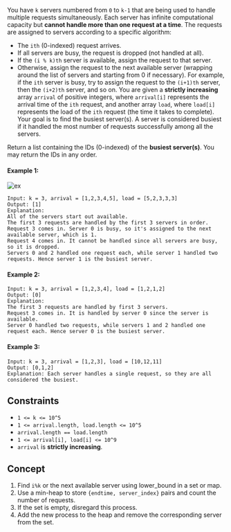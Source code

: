 You have `k` servers numbered from `0` to `k-1` that are being used to handle multiple requests simultaneously. Each server has infinite computational capacity but **cannot handle more than one request at a time**. The requests are assigned to servers according to a specific algorithm:

* The `ith` (0-indexed) request arrives.
* If all servers are busy, the request is dropped (not handled at all).
* If the `(i % k)th` server is available, assign the request to that server.
* Otherwise, assign the request to the next available server (wrapping around the list of servers and starting from 0 if necessary). For example, if the `ith` server is busy, try to assign the request to the `(i+1)th` server, then the `(i+2)th` server, and so on.
You are given a **strictly increasing** array `arrival` of positive integers, where `arrival[i]` represents the arrival time of the `ith` request, and another array `load`, where `load[i]` represents the load of the `ith` request (the time it takes to complete). Your goal is to find the busiest server(s). A server is considered busiest if it handled the most number of requests successfully among all the servers.

Return a list containing the IDs (0-indexed) of the **busiest server(s)**. You may return the IDs in any order.


#### Example 1:
![ex](https://assets.leetcode.com/uploads/2020/09/08/load-1.png)
```plaintext
Input: k = 3, arrival = [1,2,3,4,5], load = [5,2,3,3,3] 
Output: [1] 
Explanation: 
All of the servers start out available.
The first 3 requests are handled by the first 3 servers in order.
Request 3 comes in. Server 0 is busy, so it's assigned to the next available server, which is 1.
Request 4 comes in. It cannot be handled since all servers are busy, so it is dropped.
Servers 0 and 2 handled one request each, while server 1 handled two requests. Hence server 1 is the busiest server.
```
#### Example 2:
```plaintext
Input: k = 3, arrival = [1,2,3,4], load = [1,2,1,2]
Output: [0]
Explanation: 
The first 3 requests are handled by first 3 servers.
Request 3 comes in. It is handled by server 0 since the server is available.
Server 0 handled two requests, while servers 1 and 2 handled one request each. Hence server 0 is the busiest server.
```
#### Example 3:
```plaintext
Input: k = 3, arrival = [1,2,3], load = [10,12,11]
Output: [0,1,2]
Explanation: Each server handles a single request, so they are all considered the busiest.
``` 

## Constraints

- `1 <= k <= 10^5`
- `1 <= arrival.length, load.length <= 10^5`
- `arrival.length == load.length`
- `1 <= arrival[i], load[i] <= 10^9`
- `arrival` is **strictly increasing**.

## Concept
1. Find `i%k` or the next available server using lower_bound in a set or map.
2. Use a min-heap to store `{endtime, server_index}` pairs and count the number of requests.
3. If the set is empty, disregard this process.
4. Add the new process to the heap and remove the corresponding server from the set.
